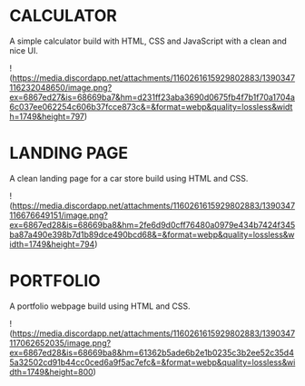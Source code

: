 # CALCULATOR

A simple calculator build with HTML, CSS and JavaScript with a clean and nice UI.

!(https://media.discordapp.net/attachments/1160261615929802883/1390347116232048650/image.png?ex=6867ed27&is=68669ba7&hm=d231ff23aba3690d0675fb4f7b1f70a1704a6c037ee062254c606b37fcce873c&=&format=webp&quality=lossless&width=1749&height=797)

# LANDING PAGE

A clean landing page for a car store build using HTML and CSS.

!(https://media.discordapp.net/attachments/1160261615929802883/1390347116676649151/image.png?ex=6867ed28&is=68669ba8&hm=2fe6d9d0cff76480a0979e434b7424f345ba87a490e398b7d1b89dce490bcd68&=&format=webp&quality=lossless&width=1749&height=794)

# PORTFOLIO

A portfolio webpage build using HTML and CSS.

!(https://media.discordapp.net/attachments/1160261615929802883/1390347117062652035/image.png?ex=6867ed28&is=68669ba8&hm=61362b5ade6b2e1b0235c3b2ee52c35d45a32502cd91b44cc0ced6a9f5ac7efc&=&format=webp&quality=lossless&width=1749&height=800)
